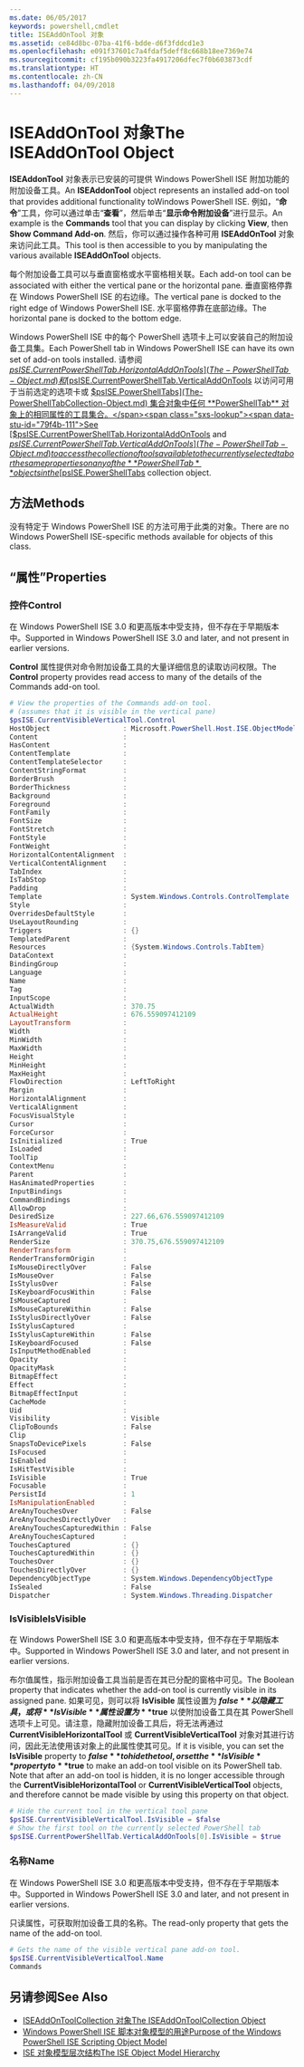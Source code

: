 ```yaml
---
ms.date: 06/05/2017
keywords: powershell,cmdlet
title: ISEAddOnTool 对象
ms.assetid: ce84d8bc-07ba-41f6-bdde-d6f3fddcd1e3
ms.openlocfilehash: e091f37601c7a4fdaf5deff8c668b18ee7369e74
ms.sourcegitcommit: cf195b090b3223fa4917206dfec7f0b603873cdf
ms.translationtype: HT
ms.contentlocale: zh-CN
ms.lasthandoff: 04/09/2018
---
```

# <a name="the-iseaddontool-object"></a><span data-ttu-id="79f4b-103">ISEAddOnTool 对象</span><span class="sxs-lookup"><span data-stu-id="79f4b-103">The ISEAddOnTool Object</span></span>

<span data-ttu-id="79f4b-104">**ISEAddonTool** 对象表示已安装的可提供 Windows PowerShell ISE 附加功能的附加设备工具。</span><span class="sxs-lookup"><span data-stu-id="79f4b-104">An **ISEAddonTool** object represents an installed add-on tool that provides additional functionality toWindows PowerShell ISE.</span></span> <span data-ttu-id="79f4b-105">例如，“**命令**”工具，你可以通过单击“**查看**”，然后单击“**显示命令附加设备**”进行显示。</span><span class="sxs-lookup"><span data-stu-id="79f4b-105">An example is the **Commands** tool that you can display by clicking **View**, then **Show Command Add-on**.</span></span> <span data-ttu-id="79f4b-106">然后，你可以通过操作各种可用 **ISEAddOnTool** 对象来访问此工具。</span><span class="sxs-lookup"><span data-stu-id="79f4b-106">This tool is then accessible to you by manipulating the various available **ISEAddOnTool** objects.</span></span>

<span data-ttu-id="79f4b-107">每个附加设备工具可以与垂直窗格或水平窗格相关联。</span><span class="sxs-lookup"><span data-stu-id="79f4b-107">Each add-on tool can be associated with either the vertical pane or the horizontal pane.</span></span> <span data-ttu-id="79f4b-108">垂直窗格停靠在 Windows PowerShell ISE 的右边缘。</span><span class="sxs-lookup"><span data-stu-id="79f4b-108">The vertical pane is docked to the right edge of Windows PowerShell ISE.</span></span> <span data-ttu-id="79f4b-109">水平窗格停靠在底部边缘。</span><span class="sxs-lookup"><span data-stu-id="79f4b-109">The horizontal pane is docked to the bottom edge.</span></span>

<span data-ttu-id="79f4b-110">Windows PowerShell ISE 中的每个 PowerShell 选项卡上可以安装自己的附加设备工具集。</span><span class="sxs-lookup"><span data-stu-id="79f4b-110">Each PowerShell tab in Windows PowerShell ISE can have its own set of add-on tools installed.</span></span> <span data-ttu-id="79f4b-111">请参阅 [$psISE.CurrentPowerShellTab.HorizontalAddOnTools](The-PowerShellTab-Object.md) 和 [$psISE.CurrentPowerShellTab.VerticalAddOnTools](The-PowerShellTab-Object.md) 以访问可用于当前选定的选项卡或 [$psISE.PowerShellTabs](The-PowerShellTabCollection-Object.md) 集合对象中任何 **PowerShellTab** 对象上的相同属性的工具集合。</span><span class="sxs-lookup"><span data-stu-id="79f4b-111">See [$psISE.CurrentPowerShellTab.HorizontalAddOnTools](The-PowerShellTab-Object.md) and [$psISE.CurrentPowerShellTab.VerticalAddOnTools](The-PowerShellTab-Object.md) to access the collection of tools available to the currently selected tab or the same properties on any of the **PowerShellTab** objects in the [$psISE.PowerShellTabs](The-PowerShellTabCollection-Object.md) collection object.</span></span>

## <a name="methods"></a><span data-ttu-id="79f4b-112">方法</span><span class="sxs-lookup"><span data-stu-id="79f4b-112">Methods</span></span>

<span data-ttu-id="79f4b-113">没有特定于 Windows PowerShell ISE 的方法可用于此类的对象。</span><span class="sxs-lookup"><span data-stu-id="79f4b-113">There are no Windows PowerShell ISE-specific methods available for objects of this class.</span></span>

## <a name="properties"></a><span data-ttu-id="79f4b-114">“属性”</span><span class="sxs-lookup"><span data-stu-id="79f4b-114">Properties</span></span>

### <a name="control"></a><span data-ttu-id="79f4b-115">控件</span><span class="sxs-lookup"><span data-stu-id="79f4b-115">Control</span></span>

<span data-ttu-id="79f4b-116">在 Windows PowerShell ISE 3.0 和更高版本中受支持，但不存在于早期版本中。</span><span class="sxs-lookup"><span data-stu-id="79f4b-116">Supported in Windows PowerShell ISE 3.0 and later, and not present in earlier versions.</span></span>

<span data-ttu-id="79f4b-117">**Control** 属性提供对命令附加设备工具的大量详细信息的读取访问权限。</span><span class="sxs-lookup"><span data-stu-id="79f4b-117">The **Control** property provides read access to many of the details of the Commands add-on tool.</span></span>

```powershell
# View the properties of the Commands add-on tool.
# (assumes that it is visible in the vertical pane)
$psISE.CurrentVisibleVerticalTool.Control
HostObject                  : Microsoft.PowerShell.Host.ISE.ObjectModelRoot
Content                     :
HasContent                  :
ContentTemplate             :
ContentTemplateSelector     :
ContentStringFormat         :
BorderBrush                 :
BorderThickness             :
Background                  :
Foreground                  :
FontFamily                  :
FontSize                    :
FontStretch                 :
FontStyle                   :
FontWeight                  :
HorizontalContentAlignment  :
VerticalContentAlignment    :
TabIndex                    :
IsTabStop                   :
Padding                     :
Template                    : System.Windows.Controls.ControlTemplate
Style                       :
OverridesDefaultStyle       :
UseLayoutRounding           :
Triggers                    : {}
TemplatedParent             :
Resources                   : {System.Windows.Controls.TabItem}
DataContext                 :
BindingGroup                :
Language                    :
Name                        :
Tag                         :
InputScope                  :
ActualWidth                 : 370.75
ActualHeight                : 676.559097412109
LayoutTransform             :
Width                       :
MinWidth                    :
MaxWidth                    :
Height                      :
MinHeight                   :
MaxHeight                   :
FlowDirection               : LeftToRight
Margin                      :
HorizontalAlignment         :
VerticalAlignment           :
FocusVisualStyle            :
Cursor                      :
ForceCursor                 :
IsInitialized               : True
IsLoaded                    :
ToolTip                     :
ContextMenu                 :
Parent                      :
HasAnimatedProperties       :
InputBindings               :
CommandBindings             :
AllowDrop                   :
DesiredSize                 : 227.66,676.559097412109
IsMeasureValid              : True
IsArrangeValid              : True
RenderSize                  : 370.75,676.559097412109
RenderTransform             :
RenderTransformOrigin       :
IsMouseDirectlyOver         : False
IsMouseOver                 : False
IsStylusOver                : False
IsKeyboardFocusWithin       : False
IsMouseCaptured             :
IsMouseCaptureWithin        : False
IsStylusDirectlyOver        : False
IsStylusCaptured            :
IsStylusCaptureWithin       : False
IsKeyboardFocused           : False
IsInputMethodEnabled        :
Opacity                     :
OpacityMask                 :
BitmapEffect                :
Effect                      :
BitmapEffectInput           :
CacheMode                   :
Uid                         :
Visibility                  : Visible
ClipToBounds                : False
Clip                        :
SnapsToDevicePixels         : False
IsFocused                   :
IsEnabled                   :
IsHitTestVisible            :
IsVisible                   : True
Focusable                   :
PersistId                   : 1
IsManipulationEnabled       :
AreAnyTouchesOver           : False
AreAnyTouchesDirectlyOver   :
AreAnyTouchesCapturedWithin : False
AreAnyTouchesCaptured       :
TouchesCaptured             : {}
TouchesCapturedWithin       : {}
TouchesOver                 : {}
TouchesDirectlyOver         : {}
DependencyObjectType        : System.Windows.DependencyObjectType
IsSealed                    : False
Dispatcher                  : System.Windows.Threading.Dispatcher
```

### <a name="isvisible"></a><span data-ttu-id="79f4b-118">IsVisible</span><span class="sxs-lookup"><span data-stu-id="79f4b-118">IsVisible</span></span>

<span data-ttu-id="79f4b-119">在 Windows PowerShell ISE 3.0 和更高版本中受支持，但不存在于早期版本中。</span><span class="sxs-lookup"><span data-stu-id="79f4b-119">Supported in Windows PowerShell ISE 3.0 and later, and not present in earlier versions.</span></span>

<span data-ttu-id="79f4b-120">布尔值属性，指示附加设备工具当前是否在其已分配的窗格中可见。</span><span class="sxs-lookup"><span data-stu-id="79f4b-120">The Boolean property that indicates whether the add-on tool is currently visible in its assigned pane.</span></span> <span data-ttu-id="79f4b-121">如果可见，则可以将 **IsVisible** 属性设置为 **$false** 以隐藏工具，或将 **IsVisible** 属性设置为 **$true** 以使附加设备工具在其 PowerShell 选项卡上可见。请注意，隐藏附加设备工具后，将无法再通过 **CurrentVisibleHorizontalTool** 或 **CurrentVisibleVerticalTool** 对象对其进行访问，因此无法使用该对象上的此属性使其可见。</span><span class="sxs-lookup"><span data-stu-id="79f4b-121">If it is visible, you can set the **IsVisible** property to **$false** to hide the tool, or set the **IsVisible** property to **$true** to make an add-on tool visible on its PowerShell tab. Note that after an add-on tool is hidden, it is no longer accessible through the **CurrentVisibleHorizontalTool** or **CurrentVisibleVerticalTool** objects, and therefore cannot be made visible by using this property on that object.</span></span>

```powershell
# Hide the current tool in the vertical tool pane
$psISE.CurrentVisibleVerticalTool.IsVisible = $false
# Show the first tool on the currently selected PowerShell tab
$psISE.CurrentPowerShellTab.VerticalAddOnTools[0].IsVisible = $true
```

### <a name="name"></a><span data-ttu-id="79f4b-122">名称</span><span class="sxs-lookup"><span data-stu-id="79f4b-122">Name</span></span>

<span data-ttu-id="79f4b-123">在 Windows PowerShell ISE 3.0 和更高版本中受支持，但不存在于早期版本中。</span><span class="sxs-lookup"><span data-stu-id="79f4b-123">Supported in Windows PowerShell ISE 3.0 and later, and not present in earlier versions.</span></span>

<span data-ttu-id="79f4b-124">只读属性，可获取附加设备工具的名称。</span><span class="sxs-lookup"><span data-stu-id="79f4b-124">The read-only property that gets the name of the add-on tool.</span></span>

```powershell
# Gets the name of the visible vertical pane add-on tool.
$psISE.CurrentVisibleVerticalTool.Name
Commands
```

## <a name="see-also"></a><span data-ttu-id="79f4b-125">另请参阅</span><span class="sxs-lookup"><span data-stu-id="79f4b-125">See Also</span></span>

- [<span data-ttu-id="79f4b-126">ISEAddOnToolCollection 对象</span><span class="sxs-lookup"><span data-stu-id="79f4b-126">The ISEAddOnToolCollection Object</span></span>](The-ISEAddOnToolCollection-Object.md)
- [<span data-ttu-id="79f4b-127">Windows PowerShell ISE 脚本对象模型的用途</span><span class="sxs-lookup"><span data-stu-id="79f4b-127">Purpose of the Windows PowerShell ISE Scripting Object Model</span></span>](Purpose-of-the-Windows-PowerShell-ISE-Scripting-Object-Model.md)
- [<span data-ttu-id="79f4b-128">ISE 对象模型层次结构</span><span class="sxs-lookup"><span data-stu-id="79f4b-128">The ISE Object Model Hierarchy</span></span>](The-ISE-Object-Model-Hierarchy.md)